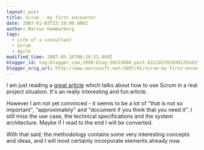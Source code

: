 ```yaml
---
layout: post
title: Scrum - my first encounter
date: 2007-01-03T15:19:00.000Z
author: Marcus Hammarberg
tags:
  - Life of a consultant
  - Scrum
  - Agile
modified_time: 2007-05-16T06:29:53.469Z
blogger_id: tag:blogger.com,1999:blog-36533086.post-8121637810301291815
blogger_orig_url: http://www.marcusoft.net/2007/01/scrum-my-first-encounter.html
---
```


I am
just reading a [great
article](http://www.crisp.se/henrik.kniberg/ScrumAndXpFromTheTrenches.pdf)
which talks about how to use Scrum in a real project situation. It's an
really interesting and fun article.

However I am not yet convinced - it seems to be a lot of "that is not so
important", "approximately" and "document if you think that you need
it". I still miss the use case, the technical specifications and the
system architecture. Maybe if I read to the end I will be converted.

With that said; the methodology contains some very interesting concepts
and ideas, and I will most certainly incorporate elements already now.
